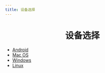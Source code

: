 ```yaml
---
title: 设备选择
---
```

<div align="center">

# 设备选择

</div>

* [Android](/guide/menu1/开始/02-脚本部署.md)
* [Mac OS](https://trss.me/Install/Mac.html)
* [Windows](/guide/menu1/开始/02-脚本部署.md)
* [Linux](/guide/menu1/开始/02-脚本部署.md)